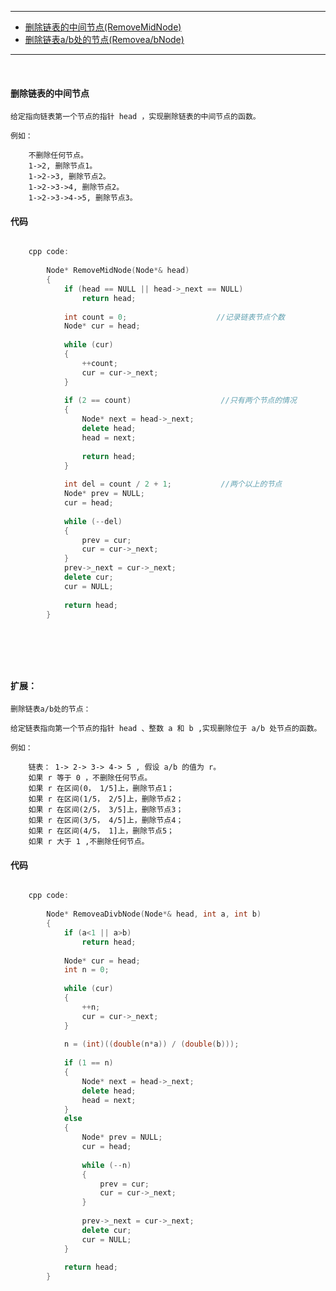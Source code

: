 ------------------------

* [删除链表的中间节点(RemoveMidNode)](#删除链表的中间节点)
* [删除链表a/b处的节点(Removea/bNode)](#扩展)

------------------------


<br>

#### 删除链表的中间节点

    给定指向链表第一个节点的指针 head ，实现删除链表的中间节点的函数。
    
    例如：
        
        不删除任何节点。
        1->2, 删除节点1。
        1->2->3, 删除节点2。
        1->2->3->4, 删除节点2。
        1->2->3->4->5, 删除节点3。



#### 代码

```cpp

    cpp code:
    
        Node* RemoveMidNode(Node*& head)
    	{
    		if (head == NULL || head->_next == NULL)
    			return head;
    
    		int count = 0;                    //记录链表节点个数
    		Node* cur = head;
    
    		while (cur)
    		{
    			++count;
    			cur = cur->_next;
    		}
    
    		if (2 == count)                    //只有两个节点的情况
    		{
    			Node* next = head->_next;
    			delete head;
    			head = next;
    
    			return head;
    		}
    
    		int del = count / 2 + 1;           //两个以上的节点
    		Node* prev = NULL;
    		cur = head;
    		
    		while (--del)
    		{
    			prev = cur;
    			cur = cur->_next;
    		}
    		prev->_next = cur->_next;
    		delete cur;
    		cur = NULL;
    		
    		return head;
    	}
        
        
        
```


<br>

#### 扩展：

    删除链表a/b处的节点：
    
    给定链表指向第一个节点的指针 head 、整数 a 和 b ,实现删除位于 a/b 处节点的函数。
    
    例如：
        
        链表： 1-> 2-> 3-> 4-> 5 , 假设 a/b 的值为 r。
        如果 r 等于 0 ，不删除任何节点。
        如果 r 在区间(0， 1/5]上，删除节点1；
        如果 r 在区间(1/5， 2/5]上，删除节点2；
        如果 r 在区间(2/5， 3/5]上，删除节点3；
        如果 r 在区间(3/5， 4/5]上，删除节点4；
        如果 r 在区间(4/5， 1]上，删除节点5；
        如果 r 大于 1 ,不删除任何节点。
        


#### 代码

```cpp

    cpp code:
    
        Node* RemoveaDivbNode(Node*& head, int a, int b)
    	{
    		if (a<1 || a>b)    
    			return head;
    
    		Node* cur = head;
    		int n = 0;
    
    		while (cur)
    		{
    			++n;
    			cur = cur->_next;
    		}
    
    		n = (int)((double(n*a)) / (double(b)));
    
    		if (1 == n)
    		{
    			Node* next = head->_next;
    			delete head;
    			head = next;
    		}
    		else
    		{
    			Node* prev = NULL;
    			cur = head;
    
    			while (--n)
    			{
    				prev = cur;
    				cur = cur->_next;
    			}
    
    			prev->_next = cur->_next;
    			delete cur;
    			cur = NULL;
    		}
    
    		return head;
    	}
        
        
    
```



